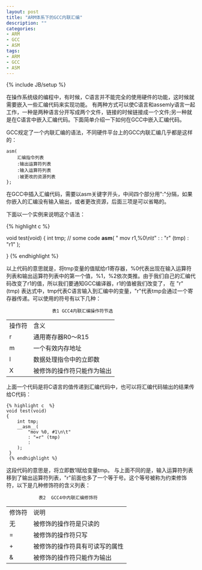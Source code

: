 ```yaml
---
layout: post
title: "ARM体系下的GCC内联汇编"
description: ""
categories: 
- ARM
- GCC
- ASM 
tags:
- ARM
- GCC
- ASM
---
```

{% include JB/setup %}

在操作系统级的编程中，有时候，C语言并不能完全的使用硬件的功能，这时候就需要嵌入一些汇编代码来实现功能。
有两种方式可以使C语言和assemly语言一起工作，一种是两种语言分开写成两个文件，链接的时候链接成一个文件;另一种就是在C语言中嵌入汇编代码。下面简单介绍一下如何在GCC中嵌入汇编代码。

GCC规定了一个内联汇编的语法，不同硬件平台上的GCC内联汇编几乎都是这样的：

    asm(
        汇编指令列表
        :输出运算符列表
        :输入运算符列表
        :被更改的资源列表
    };

在GCC中插入汇编代码，需要以asm关键字开头，中间四个部分用":"分隔，如果你嵌入的汇编没有输入输出，或者更改资源，后面三项是可以省略的。

下面以一个实例来说明这个语法：
 
 {% highlight c  %}

 void test(void)
 {
     int tmp;
     // some code
     __asm__(
        " mov r1,%0\n\t"
        : 
        : "r" (tmp)
        : "r1"
     );
     
  }
  {% endhighlight %}
  
以上代码的意思就是，将tmp变量的值赋给r1寄存器，%0代表出现在输入运算符列表和输出运算符列表中的第一个值，%1，%2依次类推。由于我们自己的汇编代码改变了r1的值，所以我们要通知GCC编译器，r1的值被我们改变了，
 在 "r" (tmp) 表达式中，tmp代表C语言输入到汇编中的变量，"r"代表tmp会通过一个寄存器传递。可以使用的符号有以下几种：
 
                     表1 GCC4内联汇编操作符节选
<table>
<tr>
<td> 操作符 </td><td> 含义 </td></tr>
<tr>
<td> r</td><td>   通用寄存器R0～R15 </td></tr>
<tr>
<td> m </td><td> 一个有效内存地址    </td></tr>
<tr>
<td>l </td><td> 数据处理指令中的立即数 </td></tr>
<tr>
<td> X </td><td> 被修饰的操作符只能作为输出</td></tr>
</table> 
                

上面一个代码是将C语言的值传递到汇编代码中，也可以将汇编代码输出的结果传给C代码：

    {% highlight c  %}
    void test(void)
    {
        int tmp;
        __asm__(
            "mov %0, #1\n\t"
            : "=r" (tmp)
            :
        ); 
     }
     {% endhighlight %}
     
这段代码的意思是，将立即数1赋给变量tmp。 与上面不同的是，输入运算符列表移到了输出运算符列表，"r"前面也多了一个等于号。这个等号被称为约束修饰符，以下是几种修饰符的含义列表：

                表2  GCC4中内联汇编修饰符
<table>
<tr>
<td> 修饰符 </td><td>说明 </td></tr>
<tr>
<td> 无   </td><td> 被修饰的操作符是只读的 </td></tr>
<tr>
<td> =    </td><td> 被修饰的操作符只写     </td></tr>
<tr>
<td> +    </td><td> 被修饰的操作符具有可读写的属性 </td></tr>
<tr>
<td> &    </td><td> 被修饰的操作符只能作为输出     </td></tr>
</table>
                


